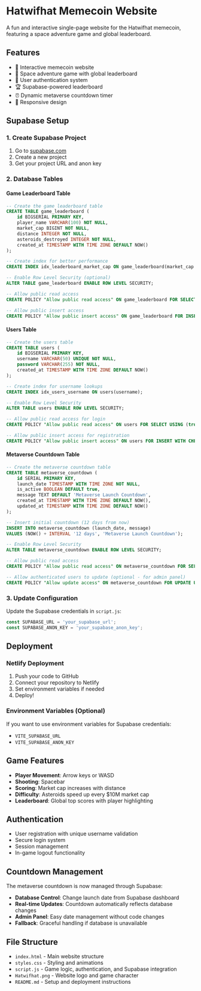# Hatwifhat Memecoin Website

A fun and interactive single-page website for the Hatwifhat memecoin, featuring a space adventure game and global leaderboard.

## Features

- 🎩 Interactive memecoin website
- 🚀 Space adventure game with global leaderboard
- 👥 User authentication system
- 🏆 Supabase-powered leaderboard
- ⏰ Dynamic metaverse countdown timer
- 📱 Responsive design

## Supabase Setup

### 1. Create Supabase Project
1. Go to [supabase.com](https://supabase.com)
2. Create a new project
3. Get your project URL and anon key

### 2. Database Tables

#### Game Leaderboard Table
```sql
-- Create the game leaderboard table
CREATE TABLE game_leaderboard (
    id BIGSERIAL PRIMARY KEY,
    player_name VARCHAR(100) NOT NULL,
    market_cap BIGINT NOT NULL,
    distance INTEGER NOT NULL,
    asteroids_destroyed INTEGER NOT NULL,
    created_at TIMESTAMP WITH TIME ZONE DEFAULT NOW()
);

-- Create index for better performance
CREATE INDEX idx_leaderboard_market_cap ON game_leaderboard(market_cap DESC);

-- Enable Row Level Security (optional)
ALTER TABLE game_leaderboard ENABLE ROW LEVEL SECURITY;

-- Allow public read access
CREATE POLICY "Allow public read access" ON game_leaderboard FOR SELECT USING (true);

-- Allow public insert access
CREATE POLICY "Allow public insert access" ON game_leaderboard FOR INSERT WITH CHECK (true);
```

#### Users Table
```sql
-- Create the users table
CREATE TABLE users (
    id BIGSERIAL PRIMARY KEY,
    username VARCHAR(50) UNIQUE NOT NULL,
    password VARCHAR(255) NOT NULL,
    created_at TIMESTAMP WITH TIME ZONE DEFAULT NOW()
);

-- Create index for username lookups
CREATE INDEX idx_users_username ON users(username);

-- Enable Row Level Security
ALTER TABLE users ENABLE ROW LEVEL SECURITY;

-- Allow public read access for login
CREATE POLICY "Allow public read access" ON users FOR SELECT USING (true);

-- Allow public insert access for registration
CREATE POLICY "Allow public insert access" ON users FOR INSERT WITH CHECK (true);
```

#### Metaverse Countdown Table
```sql
-- Create the metaverse countdown table
CREATE TABLE metaverse_countdown (
    id SERIAL PRIMARY KEY,
    launch_date TIMESTAMP WITH TIME ZONE NOT NULL,
    is_active BOOLEAN DEFAULT true,
    message TEXT DEFAULT 'Metaverse Launch Countdown',
    created_at TIMESTAMP WITH TIME ZONE DEFAULT NOW(),
    updated_at TIMESTAMP WITH TIME ZONE DEFAULT NOW()
);

-- Insert initial countdown (12 days from now)
INSERT INTO metaverse_countdown (launch_date, message) 
VALUES (NOW() + INTERVAL '12 days', 'Metaverse Launch Countdown');

-- Enable Row Level Security
ALTER TABLE metaverse_countdown ENABLE ROW LEVEL SECURITY;

-- Allow public read access
CREATE POLICY "Allow public read access" ON metaverse_countdown FOR SELECT USING (true);

-- Allow authenticated users to update (optional - for admin panel)
CREATE POLICY "Allow update access" ON metaverse_countdown FOR UPDATE USING (true);
```

### 3. Update Configuration
Update the Supabase credentials in `script.js`:
```javascript
const SUPABASE_URL = 'your_supabase_url';
const SUPABASE_ANON_KEY = 'your_supabase_anon_key';
```

## Deployment

### Netlify Deployment
1. Push your code to GitHub
2. Connect your repository to Netlify
3. Set environment variables if needed
4. Deploy!

### Environment Variables (Optional)
If you want to use environment variables for Supabase credentials:
- `VITE_SUPABASE_URL`
- `VITE_SUPABASE_ANON_KEY`

## Game Features

- **Player Movement**: Arrow keys or WASD
- **Shooting**: Spacebar
- **Scoring**: Market cap increases with distance
- **Difficulty**: Asteroids speed up every $10M market cap
- **Leaderboard**: Global top scores with player highlighting

## Authentication

- User registration with unique username validation
- Secure login system
- Session management
- In-game logout functionality

## Countdown Management

The metaverse countdown is now managed through Supabase:
- **Database Control**: Change launch date from Supabase dashboard
- **Real-time Updates**: Countdown automatically reflects database changes
- **Admin Panel**: Easy date management without code changes
- **Fallback**: Graceful handling if database is unavailable

## File Structure

- `index.html` - Main website structure
- `styles.css` - Styling and animations
- `script.js` - Game logic, authentication, and Supabase integration
- `Hatwifhat.png` - Website logo and game character
- `README.md` - Setup and deployment instructions
